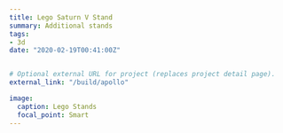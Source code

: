 ```yaml
---
title: Lego Saturn V Stand
summary: Additional stands
tags:
- 3d
date: "2020-02-19T00:41:00Z"


# Optional external URL for project (replaces project detail page).
external_link: "/build/apollo"

image:
  caption: Lego Stands
  focal_point: Smart
---
```

